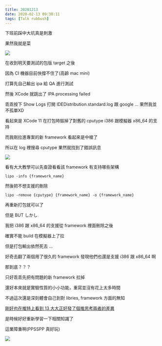 ```yaml
---
title: 20201213
date: 2020-02-13 09:38:11
tags: [Talk rubbush]
---
```


下班前踩中大坑真是刺激

果然我就是菜

<img src="https://dl.dropboxusercontent.com/s/rucfbg0xbxo1w7b/%E7%9B%B8%E7%89%87%202020-2-13%20%E4%B8%8B%E5%8D%883%2001%2035.jpg">

<!--more-->

在收到明天要測試的包版 target 之後

因為 CI 機器目前快撐不住了(高齡 mac mini)

打算先自己輸出 ipa 給 QA 進行測試



然後 XCode 就跳出了 IPA processing failed

乖乖按下 Show Logs 打開 IDEDistribution.standard.log 跟 google ... 果然我並不孤單XD

看起來是 XCode 11 在打包時摳掉了對舊的 cputype i386 跟模擬器 x86_64 的支持

而我剛拉進專案的新 framework 看起來是中槍了

所以在 log 裡搜尋 cputype 果然就找到了錯誤訊息

<img src="https://dl.dropboxusercontent.com/s/2k41b2io7ypctlh/%E7%9B%B8%E7%89%87%202020-2-12%20%E4%B8%8B%E5%8D%887%2033%2057.jpg">


看有大大教學可以先查證看看該 framework 有支持哪些架構

```
lipo -info {framework_name}
```

然後把不想支援的刪除

```
lipo -remove {cputype} {framework_name} -o {framework_name}
```

再重新打包就可以了



但是 BUT しかし

我把 i386 跟 x86_64 的支援從 framework 裡面刪除之後

確實不能 build 在模擬器上了拉

但是打包輸出依然死去 ...

好奇去翻了兩個用了很久的 framework 發現他們也還是支援 i386 跟 x86_64 啊

那到底？？？

只好乖乖先把有問題的新 framework 拉掉

還好本來就是實驗性質的小小功能，重寫並沒有花上太多時間


不過這次還是深刻體會自己到對 libries, framework 方面的無知

[剛好也在推特上看到 13 大大正好發了個推思考兩者的差異](https://twitter.com/ethanhuang13/status/1227827902714003456?s=21)

是時候好好重新學習一下相關知識了

這業障重啊(PPSSPP 真好玩)


<img src="https://dl.dropboxusercontent.com/s/gte9fmgbr6hffj1/%E7%9B%B8%E7%89%87%202019-12-18%20%E4%B8%8B%E5%8D%884%2023%2005.jpg">

